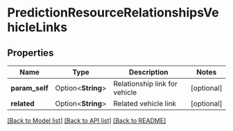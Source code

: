 # PredictionResourceRelationshipsVehicleLinks

## Properties

Name | Type | Description | Notes
------------ | ------------- | ------------- | -------------
**param_self** | Option<**String**> | Relationship link for vehicle | [optional]
**related** | Option<**String**> | Related vehicle link | [optional]

[[Back to Model list]](../README.md#documentation-for-models) [[Back to API list]](../README.md#documentation-for-api-endpoints) [[Back to README]](../README.md)


